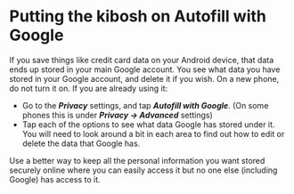# Putting the kibosh on Autofill with Google

If you save things like credit card data on your Android device, that data ends up stored in your main Google account. 
You see what data you have stored in your Google account, and delete it if you wish. 
On a new phone, do not turn it on. If you are already using it:

* Go to the ***Privacy*** settings, and tap ***Autofill with Google***. (On some phones this is under ***Privacy -> Advanced*** settings)
* Tap each of the options to see what data Google has stored under it. You will need to look around a bit in each area 
to find out how to edit or delete the data that Google has.

Use a better way to keep all the personal information you want stored securely online where you can easily access it 
but no one else (including Google) has access to it.